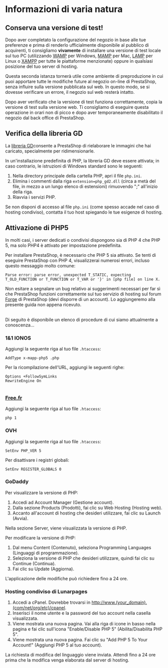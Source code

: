 # Informazioni di varia natura

## Conserva una versione di test! <a href="informazionidivarianatura-conservaunaversioneditest" id="informazionidivarianatura-conservaunaversioneditest"></a>

Dopo aver completato la configurazione del negozio in base alle tue preferenze e prima di renderlo ufficialmente disponibile al pubblico di acquirenti, ti consigliamo **vivamente** di installare una versione di test locale sul tuo PC (utilizzando [WAMP](http://en.wikipedia.org/wiki/Comparison\_of\_WAMPs) per Windows, [MAMP](https://it.wikipedia.org/wiki/MAMP) per Mac, [LAMP](https://it.wikipedia.org/wiki/LAMP) per Linux o [XAMPP](https://www.apachefriends.org/it/index.html) per tutte le piattaforme menzionate) oppure in qualsiasi posizione del tuo server di hosting.

Questa seconda istanza tornerà utile come ambiente di preproduzione in cui puoi apportare tutte le modifiche future al negozio on-line di PrestaShop, senza influire sulla versione pubblicata sul web. In questo modo, se si dovesse verificare un errore, il negozio sul web resterà intatto.

Dopo aver verificato che la versione di test funziona correttamente, copia la versione di test sulla versione web. Ti consigliamo di eseguire questa operazione in orari non di picco e dopo aver temporaneamente disabilitato il negozio dal back office di PrestaShop.

## Verifica della libreria GD <a href="informazionidivarianatura-verificadellalibreriagd" id="informazionidivarianatura-verificadellalibreriagd"></a>

La [libreria GD](http://www.boutell.com/gd/)consente a PrestaShop di rielaborare le immagini che hai caricato, specialmente per ridimensionarle.

In un'installazione predefinita di PHP, la libreria GD deve essere attivata; in caso contrario, le istruzioni di Windows standard sono le seguenti:

1. Nella directory principale della cartella PHP, apri il file `php.ini`.
2. Elimina i commenti dalla riga `extension=php_gd2.dll` (circa a metà del file, in mezzo a un lungo elenco di estensioni) rimuovendo ";" all'inizio della riga.
3. Riavvia i servizi PHP.

Se non disponi di accesso al file `php.ini` (come spesso accade nel caso di hosting condiviso), contatta il tuo host spiegando le tue esigenze di hosting.

## Attivazione di PHP5 <a href="informazionidivarianatura-attivazionediphp5" id="informazionidivarianatura-attivazionediphp5"></a>

In molti casi, i server dedicati o condivisi dispongono sia di PHP 4 che PHP 5, ma solo PHP4 è attivato per impostazione predefinita.

Per installare PrestaShop, è necessario che PHP 5 sia attivato. Se tenti di eseguire PrestaShop con PHP 4, visualizzerai numerosi errori, incluso questo messaggio molto comune:

```
Parse error: parse error, unexpected T_STATIC, expecting T_OLD_FUNCTION or T_FUNCTION or T_VAR or '}' in [php file] on line X.
```

Non esitare a segnalare un bug relativo ai suggerimenti necessari per far sì che PrestaShop funzioni correttamente sul tuo servizio di hosting sul forum [Forge](http://forge.prestashop.com) di PrestaShop (devi disporre di un account). Lo aggiungeremo alla presente guida non appena ricevuto.

\
Di seguito è disponibile un elenco di procedure di cui siamo attualmente a conoscenza...

### 1&1 IONOS <a href="informazionidivarianatura-1-and-1ionos" id="informazionidivarianatura-1-and-1ionos"></a>

Aggiungi la seguente riga al tuo file `.htaccess`:

```
AddType x-mapp-php5 .php
```

Per la ricompilazione dell'URL, aggiungi le seguenti righe:

```
Options +FollowSymLinks
RewriteEngine On
```

```
```

### [Free.fr](http://free.fr) <a href="informazionidivarianatura-free.fr" id="informazionidivarianatura-free.fr"></a>

Aggiungi la seguente riga al tuo file `.htaccess`:

```
php 1
```

### OVH <a href="informazionidivarianatura-ovh" id="informazionidivarianatura-ovh"></a>

Aggiungi la seguente riga al tuo file `.htaccess`:

```
SetEnv PHP_VER 5
```

Per disattivare i registri globali:

```
SetEnv REGISTER_GLOBALS 0
```

### GoDaddy <a href="informazionidivarianatura-godaddy" id="informazionidivarianatura-godaddy"></a>

Per visualizzare la versione di PHP:

1. Accedi ad Account Manager (Gestione account).
2. Dalla sezione Products (Prodotti), fai clic su Web Hosting (Hosting web).
3. Accanto all'account di hosting che desideri utilizzare, fai clic su Launch (Avvia).

Nella sezione Server, viene visualizzata la versione di PHP.

Per modificare la versione di PHP:

1. Dal menu Content (Contenuto), seleziona Programming Languages (Linguaggi di programmazione).
2. Seleziona la versione di PHP che desideri utilizzare, quindi fai clic su Continue (Continua).
3. Fai clic su Update (Aggiorna).

L'applicazione delle modifiche può richiedere fino a 24 ore.

### Hosting condiviso di Lunarpages <a href="informazionidivarianatura-hostingcondivisodilunarpages" id="informazionidivarianatura-hostingcondivisodilunarpages"></a>

1. Accedi a cPanel. Dovrebbe trovarsi in [http://www.(your\_domain).(com/net/org/etc)/cpanel](http://www.\(your\_domain\).\(com/net/org/etc\)/cpanel).
2. Inserisci il nome utente e la password del tuo account nella casella visualizzata.
3. Viene mostrata una nuova pagina. Vai alla riga di icone in basso nella pagina e fai clic sull'icona "Enable/Disable PHP 5" (Abilita/Disabilita PHP 5".
4. Viene mostrata una nuova pagina. Fai clic su "Add PHP 5 To Your Account!" (Aggiungi PHP 5 al tuo account).

La richiesta di modifica del linguaggio viene inviata. Attendi fino a 24 ore prima che la modifica venga elaborata dal server di hosting.
